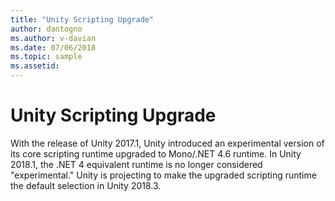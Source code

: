 ```yaml
---
title: "Unity Scripting Upgrade"
author: dantogno
ms.author: v-davian
ms.date: 07/06/2018
ms.topic: sample
ms.assetid:
---
```

# Unity Scripting Upgrade

With the release of Unity 2017.1, Unity introduced an experimental version of its core scripting runtime upgraded to Mono/.NET 4.6 runtime. In Unity 2018.1, the .NET 4 equivalent runtime is no longer considered "experimental." Unity is projecting to make the upgraded scripting runtime the default selection in Unity 2018.3.

